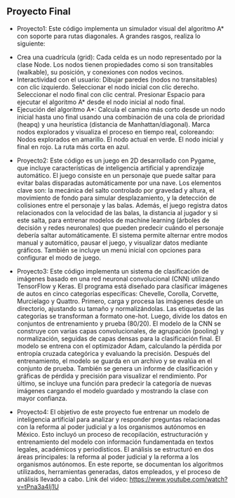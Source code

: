 ## Proyecto Final
+ Proyecto1:
Este código implementa un simulador visual del algoritmo A* con soporte para rutas diagonales. A grandes rasgos, realiza lo siguiente:
- Crea una cuadrícula (grid):
Cada celda es un nodo representado por la clase Node. Los nodos tienen propiedades como si son transitables (walkable), su posición, y conexiones con nodos vecinos.
- Interactividad con el usuario:
Dibujar paredes (nodos no transitables) con clic izquierdo.
Seleccionar el nodo inicial con clic derecho.
Seleccionar el nodo final con clic central.
Presionar Espacio para ejecutar el algoritmo A* desde el nodo inicial al nodo final.
- Ejecución del algoritmo A*:
Calcula el camino más corto desde un nodo inicial hasta uno final usando una combinación de una cola de prioridad (heapq) y una heurística (distancia de Manhattan/diagonal).
Marca nodos explorados y visualiza el proceso en tiempo real, coloreando:
Nodos explorados en amarillo.
El nodo actual en verde.
El nodo inicial y final en rojo.
La ruta más corta en azul.

+ Proyecto2:
Este código es un juego en 2D desarrollado con Pygame, que incluye características de inteligencia artificial y aprendizaje automático.
El juego consiste en un personaje que puede saltar para evitar balas disparadas automáticamente por una nave. 
Los elementos clave son: la mecánica del salto controlado por gravedad y altura, el movimiento de fondo para simular desplazamiento, y la 
detección de colisiones entre el personaje y las balas. Además, el juego registra datos relacionados con la velocidad de las balas, 
la distancia al jugador y si este salta, para entrenar modelos de machine learning (árboles de decisión y redes neuronales) que pueden predecir 
cuándo el personaje debería saltar automáticamente. El sistema permite alternar entre modos manual y automático, pausar el juego, y visualizar datos mediante gráficos. 
También se incluye un menú inicial con opciones para configurar el modo de juego.

+ Proyecto3:
Este código implementa un sistema de clasificación de imágenes basado en una red neuronal convolucional (CNN) utilizando TensorFlow y Keras.
El programa está diseñado para clasificar imágenes de autos en cinco categorías específicas: Chevelle, Corolla, Corvette, Murcielago y Quattro. Primero,
carga y procesa las imágenes desde un directorio, ajustando su tamaño y normalizándolas. Las etiquetas de las categorías se transforman a formato one-hot. 
Luego, divide los datos en conjuntos de entrenamiento y prueba (80/20). El modelo de la CNN se construye con varias capas convolucionales, de agrupación 
(pooling) y normalización, seguidas de capas densas para la clasificación final. El modelo se entrena con el optimizador Adam, calculando la pérdida por entropía 
cruzada categórica y evaluando la precisión. Después del entrenamiento, el modelo se guarda en un archivo y se evalúa en el conjunto de prueba. También se genera 
un informe de clasificación y gráficas de pérdida y precisión para visualizar el rendimiento. Por último, se incluye una función para predecir la categoría de nuevas 
imágenes cargando el modelo guardado y mostrando la clase con mayor confianza.

+ Proyecto4:
El objetivo de este proyecto fue entrenar un modelo de inteligencia artificial para analizar y
responder preguntas relacionadas con la reforma al poder judicial y a los organismos autónomos en
México. Esto incluyó un proceso de recopilación, estructuración y entrenamiento del modelo con
información fundamentada en textos legales, académicos y periodísticos.
El análisis se estructuró en dos áreas principales: la reforma al poder judicial y la reforma a los
organismos autónomos. En este reporte, se documentan los algoritmos utilizados, herramientas
generadas, datos empleados, y el proceso de análisis llevado a cabo.
Link del video:
https://www.youtube.com/watch?v=tPna3a4Ij1U

